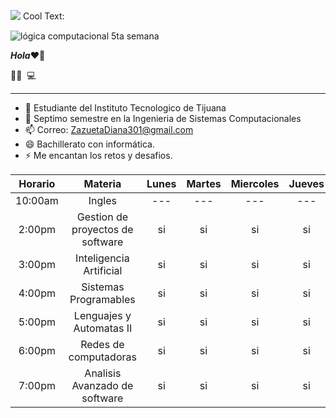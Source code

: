 ![](https://images.cooltext.com/5508543.gif)
<a href="http://cooltext.com" target="_top"><img src="https://cooltext.com/images/ct_pixel.gif" width="80" height="15" alt="Cool Text: Logo and Graphics Generator" border="0" /></a>

![lógica computacional 5ta semana](https://45.media.tumblr.com/6d764bc297caff8d46aaa77f72cd8289/tumblr_npdoktAnOS1qa763mo1_500.gif)

***Hola***❤👋


👩🏻 ‍ 💻 

___

- 🌱 Estudiante del Instituto Tecnologico de Tijuana
- 🤔 Septimo semestre en la Ingenieria de Sistemas Computacionales
- 📫 Correo: ZazuetaDiana301@gmail.com
- 😄 Bachillerato con informática.
- ⚡ Me encantan los retos y desafios.

|Horario|Materia|Lunes|Martes|Miercoles|Jueves|Viernes|Sabado|
|:---:|:---:|:---:|:---:|:---:|:---:|:---:|:---:|
|10:00am|Ingles|---|---|---|---|---|si|
|2:00pm|Gestion de proyectos de software|si|si|si|si|si|---|
|3:00pm|Inteligencia Artificial|si|si|si|si|si|---|
|4:00pm|Sistemas Programables|si|si|si|si|---|---|
|5:00pm|Lenguajes y Automatas II|si|si|si|si|si|---|
|6:00pm|Redes de computadoras|si|si|si|si|si|---|
|7:00pm|Analisis Avanzado de software|si|si|si|si|si|---|









